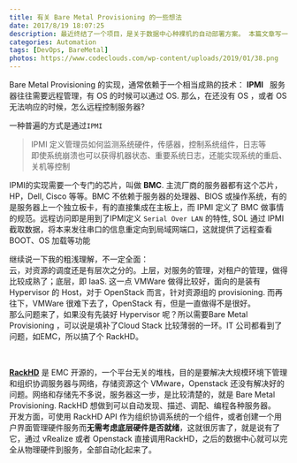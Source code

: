 ```yaml
---
title: 有关 Bare Metal Provisioning 的一些想法
date: 2017/8/19 18:07:25
description: 最近终结了一个项目，是关于数据中心种裸机的自动部署方案。 本篇文章写一点对 Bare Metal Provisioning 的想法。
categories: Automation
tags: [DevOps, BareMetal]
photos: https://www.codeclouds.com/wp-content/uploads/2019/01/38.png
---
```



Bare Metal Provisioning 的实现，通常依赖于一个相当成熟的技术： **IPMI**
  
服务器往往需要远程管理，有 OS 的时候可以通过 OS. 那么，在还没有 OS ，或者 OS 无法响应的时候，怎么远程控制服务器?  

一种普遍的方式是通过`IPMI`  
  > IPMI 定义管理员如何监测系统硬件，传感器，控制系统组件，日志等  
  > 即使系统崩溃也可以获得机器状态、重要系统日志，还能实现系统的重启、关机等控制

IPMI的实现需要一个专门的芯片，叫做 **BMC**. 主流厂商的服务器都有这个芯片，HP，Dell, Cisco 等等。BMC 不依赖于服务器的处理器、BIOS 或操作系统，有的是服务器上一个独立板卡，有的直接集成在主板上，而 IPMI 定义了 BMC 做事情的规范。远程访问即是用到了IPMI定义 `Serial Over LAN` 的特性, SOL 通过 IPMI截取数据，将本来发往串口的信息重定向到局域网端口，这就提供了远程查看 BOOT、OS 加载等功能

继续说一下我的粗浅理解，不一定全面：  
云，对资源的调度还是有层次之分的。上层，对服务的管理，对租户的管理，做得比较成熟了；底层，即 IaaS. 这一点 VMWare 做得比较好，面向的是装有 Hypervisor 的 Host，对于 OpenStack 而言，针对资源组的 provisioning. 而再往下，VMWare 很难下去了，OpenStack 有，但是一直做得不是很好。  
那么问题来了，如果没有先装好 Hypervisor 呢？所以需要Bare Metal Provisioning ，可以说是填补了Cloud Stack 比较薄弱的一环。IT 公司都看到了问题，如EMC，所以搞了个 RackHD。

<br/>

**[RackHD](https://github.com/RackHD)** 是 EMC 开源的，一个平台无关的堆栈，目的是要解决大规模环境下管理和组织协调服务器与网络，存储资源这个 VMware，Openstack 还没有解决好的问题。网络和存储先不多说，服务器这一步，是比较清楚的，就是 Bare Metal Provisioning. RackHD 想做到可以自动发现、描述、调配、编程各种服务器。  
开发方面，可使用 RackHD API 作为组织协调系统的一个组件，或者创建一个用户界面管理硬件服务而**无需考虑底层硬件是否就绪**，这就很厉害了，就是说有了它，通过 vRealize 或者 Openstack 直接调用RackHD，之后的数据中心就可以完全从物理硬件到服务，全部自动化起来了。





